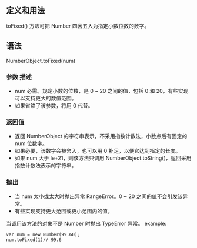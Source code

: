 ## 定义和用法
toFixed() 方法可把 Number 四舍五入为指定小数位数的数字。

## 语法
NumberObject.toFixed(num)

### 参数	描述

* num	必需。规定小数的位数，是 0 ~ 20 之间的值，包括 0 和 20，有些实现可以支持更大的数值范围。
* 如果省略了该参数，将用 0 代替。

### 返回值
* 返回 NumberObject 的字符串表示，不采用指数计数法，小数点后有固定的 num 位数字。
* 如果必要，该数字会被舍入，也可以用 0 补足，以便它达到指定的长度。
* 如果 num 大于 le+21，则该方法只调用 NumberObject.toString()，返回采用指数计数法表示的字符串。

### 抛出
* 当 num 太小或太大时抛出异常 RangeError。0 ~ 20 之间的值不会引发该异常。
* 有些实现支持更大范围或更小范围内的值。

当调用该方法的对象不是 Number 时抛出 TypeError 异常。
example:

    var num = new Number(99.60);
    num.toFixed(1)// 99.6